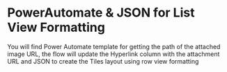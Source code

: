 # PowerAutomate & JSON for List View Formatting
You will find Power Automate template for getting the path of the attached image URL, the flow will update the Hyperlink column with the attachment URL and JSON to create the Tiles layout using row view formatting
